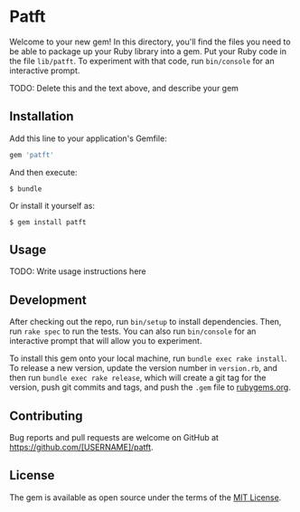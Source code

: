 # Patft

Welcome to your new gem! In this directory, you'll find the files you need to be able to package up your Ruby library into a gem. Put your Ruby code in the file `lib/patft`. To experiment with that code, run `bin/console` for an interactive prompt.

TODO: Delete this and the text above, and describe your gem

## Installation

Add this line to your application's Gemfile:

```ruby
gem 'patft'
```

And then execute:

    $ bundle

Or install it yourself as:

    $ gem install patft

## Usage

TODO: Write usage instructions here

## Development

After checking out the repo, run `bin/setup` to install dependencies. Then, run `rake spec` to run the tests. You can also run `bin/console` for an interactive prompt that will allow you to experiment.

To install this gem onto your local machine, run `bundle exec rake install`. To release a new version, update the version number in `version.rb`, and then run `bundle exec rake release`, which will create a git tag for the version, push git commits and tags, and push the `.gem` file to [rubygems.org](https://rubygems.org).

## Contributing

Bug reports and pull requests are welcome on GitHub at https://github.com/[USERNAME]/patft.


## License

The gem is available as open source under the terms of the [MIT License](http://opensource.org/licenses/MIT).

